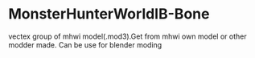 # MonsterHunterWorldIB-Bone
vectex group of mhwi model(.mod3).Get from mhwi own model or other modder made. Can be use for blender moding
